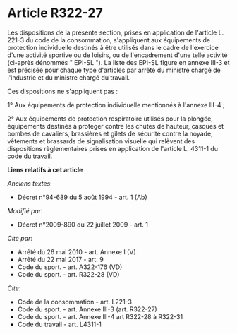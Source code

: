 # Article R322-27

Les dispositions de la présente section, prises en application de l'article L. 221-3 du code de la consommation, s'appliquent
aux équipements de protection individuelle destinés à être utilisés dans le cadre de l'exercice d'une activité sportive ou de
loisirs, ou de l'encadrement d'une telle activité (ci-après dénommés " EPI-SL "). La liste des EPI-SL figure en annexe III-3
et est précisée pour chaque type d'articles par arrêté du ministre chargé de l'industrie et du ministre chargé du travail. 

Ces dispositions ne s'appliquent pas : 

1° Aux équipements de protection individuelle mentionnés à l'annexe III-4 ; 

2° Aux équipements de protection respiratoire utilisés pour la plongée, équipements destinés à protéger contre les chutes de
hauteur, casques et bombes de cavaliers, brassières et gilets de sécurité contre la noyade, vêtements et brassards de
signalisation visuelle qui relèvent des dispositions règlementaires prises en application de l'article L. 4311-1 du code du
travail.

**Liens relatifs à cet article**

_Anciens textes_:

  - Décret n°94-689 du 5 août 1994 - art. 1 (Ab)

_Modifié par_:

  - Décret n°2009-890 du 22 juillet 2009 - art. 1

_Cité par_:

  - Arrêté du 26 mai 2010 - art. Annexe I (V)
  - Arrêté du 22 mai 2017 - art. 9
  - Code du sport. - art. A322-176 (VD)
  - Code du sport. - art. R322-28 (VD)

_Cite_:

  - Code de la consommation - art. L221-3
  - Code du sport. - art. Annexe III-3 (art. R322-27)
  - Code du sport. - art. Annexe III-4 art R322-28 à R322-31
  - Code du travail - art. L4311-1
